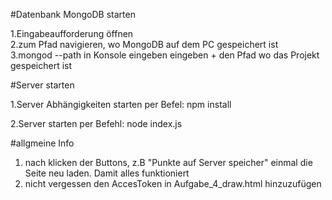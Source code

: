 #Datenbank MongoDB starten

1.Eingabeaufforderung öffnen
<br>
2.zum Pfad navigieren, wo MongoDB auf dem PC gespeichert ist
<br>
3.mongod --path in Konsole eingeben eingeben + den Pfad wo das Projekt gespeichert ist

#Server starten

1.Server Abhängigkeiten starten per Befel: npm install

2.Server starten per Befehl: node index.js

#allgmeine Info
1. nach klicken der Buttons, z.B "Punkte auf Server speicher" einmal die 
    Seite neu laden. Damit alles funktioniert
2. nicht vergessen den AccesToken in Aufgabe_4_draw.html hinzuzufügen
